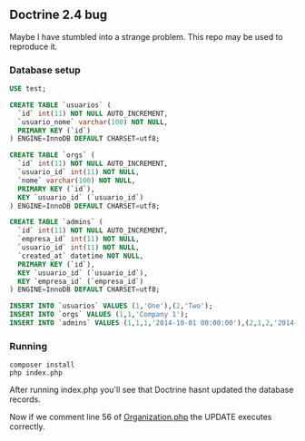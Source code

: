 Doctrine 2.4 bug
-----------

Maybe I have stumbled into a strange problem.
This repo may be used to reproduce it.

### Database setup

```sql
USE test;

CREATE TABLE `usuarios` (
  `id` int(11) NOT NULL AUTO_INCREMENT,
  `usuario_nome` varchar(100) NOT NULL,
  PRIMARY KEY (`id`)
) ENGINE=InnoDB DEFAULT CHARSET=utf8;

CREATE TABLE `orgs` (
  `id` int(11) NOT NULL AUTO_INCREMENT,
  `usuario_id` int(11) NOT NULL,
  `nome` varchar(100) NOT NULL,
  PRIMARY KEY (`id`),
  KEY `usuario_id` (`usuario_id`)
) ENGINE=InnoDB DEFAULT CHARSET=utf8;

CREATE TABLE `admins` (
  `id` int(11) NOT NULL AUTO_INCREMENT,
  `empresa_id` int(11) NOT NULL,
  `usuario_id` int(11) NOT NULL,
  `created_at` datetime NOT NULL,
  PRIMARY KEY (`id`),
  KEY `usuario_id` (`usuario_id`),
  KEY `empresa_id` (`empresa_id`)
) ENGINE=InnoDB DEFAULT CHARSET=utf8;

INSERT INTO `usuarios` VALUES (1,'One'),(2,'Two');
INSERT INTO `orgs` VALUES (1,1,'Company 1');
INSERT INTO `admins` VALUES (1,1,1,'2014-10-01 00:00:00'),(2,1,2,'2014-10-23 00:00:00');
```

### Running

```
composer install
php index.php
```
After running index.php you'll see that Doctrine hasnt updated the database records.

Now if we comment line 56 of [Organization.php](src/Entities/Organization.php) the UPDATE executes correctly.



